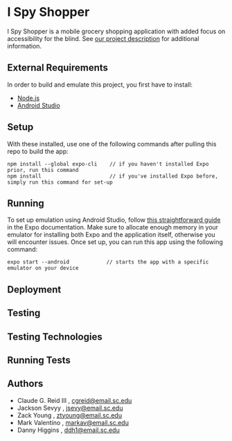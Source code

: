 # I Spy Shopper

I Spy Shopper is a mobile grocery shopping application with added focus on accessibility for the blind. See [our project description](https://github.com/SCCapstone/I_Spy_A-Eye/wiki/Project-Description) for additional information.

## External Requirements
In order to build and emulate this project, you first have to install:
- [Node.js](https://nodejs.org/en/)
- [Android Studio](https://developer.android.com/studio)
 
## Setup
With these installed, use one of the following commands after pulling this repo to build the app:
```
npm install --global expo-cli    // if you haven't installed Expo prior, run this command
npm install                      // if you've installed Expo before, simply run this command for set-up
```
## Running
To set up emulation using Android Studio, follow [this straightforward guide](https://docs.expo.dev/workflow/android-studio-emulator/) in the Expo documentation. Make sure to allocate enough memory in your emulator for installing both Expo and the application itself, otherwise you will encounter issues. Once set up, you can run this app using the following command:
```
expo start --android            // starts the app with a specific emulator on your device
```
## Deployment

## Testing

## Testing Technologies

## Running Tests

## Authors
- Claude G. Reid III , cgreid@email.sc.edu
- Jackson Sevyy       , jsevy@email.sc.edu
- Zack Young         , ztyoung@email.sc.edu
- Mark Valentino     , markav@email.sc.edu
- Danny Higgins      , ddh1@email.sc.edu

